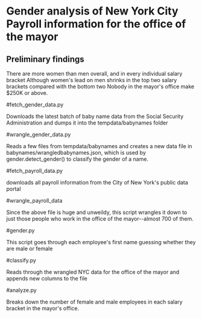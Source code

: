 # Gender analysis of New York City Payroll information for the office of the mayor
## Preliminary findings

There are more women than men overall, and in every individual salary bracket
Although women's lead on men shrinks in the top two salary brackets compared with the bottom two
Nobody in the mayor's office make $250K or above.

#fetch_gender_data.py

Downloads the latest batch of baby name data from the Social Security Administration and dumps it into the tempdata/babynames folder

#wrangle_gender_data.py

Reads a few files from tempdata/babynames and creates a new data file in babynames/wrangledbabynames.json, which is used by gender.detect_gender() to classify the gender of a name.

#fetch_payroll_data.py

downloads all payroll information from the City of New York's public data portal

#wrangle_payroll_data

Since the above file is huge and unweildy, this script wrangles it down to just those people who work in the office of the mayor--almost 700 of them.

#gender.py

This script goes through each employee's first name guessing whether they are male or female

#classify.py

Reads through the wrangled NYC data for the office of the mayor and appends new columns to the file

#analyze.py

Breaks down the number of female and male employees in each salary bracket in the mayor's office.